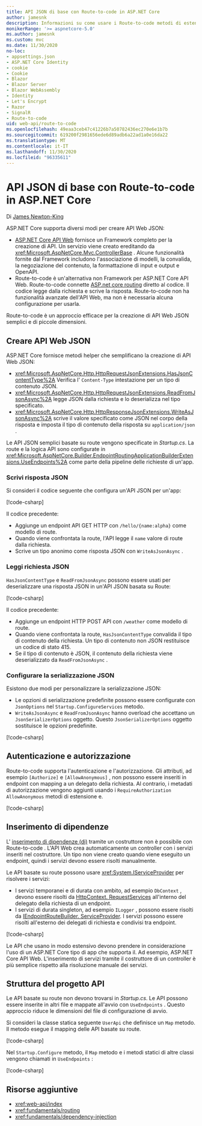 ```yaml
---
title: API JSON di base con Route-to-code in ASP.NET Core
author: jamesnk
description: Informazioni su come usare i Route-to-code metodi di estensione e JSON per creare API Web JSON semplici.
monikerRange: '>= aspnetcore-5.0'
ms.author: jamesnk
ms.custom: mvc
ms.date: 11/30/2020
no-loc:
- appsettings.json
- ASP.NET Core Identity
- cookie
- Cookie
- Blazor
- Blazor Server
- Blazor WebAssembly
- Identity
- Let's Encrypt
- Razor
- SignalR
- Route-to-code
uid: web-api/route-to-code
ms.openlocfilehash: 49eaa3ceb47c41226b7a50782436ec270e6e1b7b
ms.sourcegitcommit: 619200f2981656ede6d89adb6a22ad1a0e16da22
ms.translationtype: MT
ms.contentlocale: it-IT
ms.lasthandoff: 11/30/2020
ms.locfileid: "96335611"
---
```

# <a name="basic-json-apis-with-no-locroute-to-code-in-aspnet-core"></a>API JSON di base con Route-to-code in ASP.NET Core

Di [James Newton-King](https://github.com/jamesnk)

ASP.NET Core supporta diversi modi per creare API Web JSON:

* [ASP.NET Core API Web](xref:web-api/index) fornisce un Framework completo per la creazione di API. Un servizio viene creato ereditando da <xref:Microsoft.AspNetCore.Mvc.ControllerBase> . Alcune funzionalità fornite dal Framework includono l'associazione di modelli, la convalida, la negoziazione del contenuto, la formattazione di input e output e OpenAPI.
* Route-to-code è un'alternativa non Framework per ASP.NET Core API Web. Route-to-code connette [ASP.net core routing](xref:fundamentals/routing) diretto al codice. Il codice legge dalla richiesta e scrive la risposta. Route-to-code non ha funzionalità avanzate dell'API Web, ma non è necessaria alcuna configurazione per usarla.

Route-to-code è un approccio efficace per la creazione di API Web JSON semplici e di piccole dimensioni.

## <a name="create-json-web-apis"></a>Creare API Web JSON

ASP.NET Core fornisce metodi helper che semplificano la creazione di API Web JSON:

* <xref:Microsoft.AspNetCore.Http.HttpRequestJsonExtensions.HasJsonContentType%2A> Verifica l' `Content-Type` intestazione per un tipo di contenuto JSON.
* <xref:Microsoft.AspNetCore.Http.HttpRequestJsonExtensions.ReadFromJsonAsync%2A> legge JSON dalla richiesta e lo deserializza nel tipo specificato.
* <xref:Microsoft.AspNetCore.Http.HttpResponseJsonExtensions.WriteAsJsonAsync%2A> scrive il valore specificato come JSON nel corpo della risposta e imposta il tipo di contenuto della risposta su `application/json` .

Le API JSON semplici basate su route vengono specificate in *Startup.cs*. La route e la logica API sono configurate in <xref:Microsoft.AspNetCore.Builder.EndpointRoutingApplicationBuilderExtensions.UseEndpoints%2A> come parte della pipeline delle richieste di un'app.

### <a name="write-json-response"></a>Scrivi risposta JSON

Si consideri il codice seguente che configura un'API JSON per un'app:

[!code-csharp[](route-to-code/sample/Startup3.cs?name=snippet&highlight=6)]

Il codice precedente:

* Aggiunge un endpoint API GET HTTP con `/hello/{name:alpha}` come modello di route.
* Quando viene confrontata la route, l'API legge il `name` valore di route dalla richiesta.
* Scrive un tipo anonimo come risposta JSON con `WriteAsJsonAsync` .

### <a name="read-json-request"></a>Leggi richiesta JSON

`HasJsonContentType` e `ReadFromJsonAsync` possono essere usati per deserializzare una risposta JSON in un'API JSON basata su Route:

[!code-csharp[](route-to-code/sample/Startup2.cs?name=snippet&highlight=5,11)]

Il codice precedente:

* Aggiunge un endpoint HTTP POST API con `/weather` come modello di route.
* Quando viene confrontata la route, `HasJsonContentType` convalida il tipo di contenuto della richiesta. Un tipo di contenuto non JSON restituisce un codice di stato 415.
* Se il tipo di contenuto è JSON, il contenuto della richiesta viene deserializzato da `ReadFromJsonAsync` .

### <a name="configure-json-serialization"></a>Configurare la serializzazione JSON

Esistono due modi per personalizzare la serializzazione JSON:

* Le opzioni di serializzazione predefinite possono essere configurate con `JsonOptions` nel `Startup.ConfigureServices` metodo.
* `WriteAsJsonAsync` e `ReadFromJsonAsync` hanno overload che accettano un `JsonSerializerOptions` oggetto. Questo `JsonSerializerOptions` oggetto sostituisce le opzioni predefinite.

[!code-csharp[](route-to-code/sample/Startup6.cs?name=snippet)]

## <a name="authentication-and-authorization"></a>Autenticazione e autorizzazione

Route-to-code supporta l'autenticazione e l'autorizzazione. Gli attributi, ad esempio `[Authorize]` e `[AllowAnonymous]` , non possono essere inseriti in endpoint con mapping a un delegato della richiesta. Al contrario, i metadati di autorizzazione vengono aggiunti usando i `RequireAuthorization` `AllowAnonymous` metodi di estensione e.

[!code-csharp[](route-to-code/sample/Startup.cs?name=snippet&highlight=30)]

## <a name="dependency-injection"></a>Inserimento di dipendenze

L' [inserimento di dipendenze (di)](xref:fundamentals/dependency-injection) tramite un costruttore non è possibile con Route-to-code . L'API Web crea automaticamente un controller con i servizi inseriti nel costruttore. Un tipo non viene creato quando viene eseguito un endpoint, quindi i servizi devono essere risolti manualmente.

Le API basate su route possono usare <xref:System.IServiceProvider> per risolvere i servizi:

* I servizi temporanei e di durata con ambito, ad esempio `DbContext` , devono essere risolti da [HttpContext. RequestServices](xref:Microsoft.AspNetCore.Http.HttpContext.RequestServices) all'interno del delegato della richiesta di un endpoint.
* I servizi di durata singleton, ad esempio `ILogger` , possono essere risolti da [IEndpointRouteBuilder. ServiceProvider](xref:Microsoft.AspNetCore.Routing.IEndpointRouteBuilder.ServiceProvider). I servizi possono essere risolti all'esterno dei delegati di richiesta e condivisi tra endpoint.

[!code-csharp[](route-to-code/sample/Startup4.cs?name=snippet&highlight=3,7)]

Le API che usano in modo estensivo devono prendere in considerazione l'uso di un ASP.NET Core tipo di app che supporta il. Ad esempio, ASP.NET Core API Web. L'inserimento di servizi tramite il costruttore di un controller è più semplice rispetto alla risoluzione manuale dei servizi.

## <a name="api-project-structure"></a>Struttura del progetto API

Le API basate su route non devono trovarsi in *Startup.cs*. Le API possono essere inserite in altri file e mappate all'avvio con `UseEndpoints` . Questo approccio riduce le dimensioni del file di configurazione di avvio.

Si consideri la classe statica seguente `UserApi` che definisce un `Map` metodo. Il metodo esegue il mapping delle API basate su route.

[!code-csharp[](route-to-code/sample/UserApi.cs?name=snippet)]

Nel `Startup.Configure` metodo, il `Map` metodo e i metodi statici di altre classi vengono chiamati in `UseEndpoints` :

[!code-csharp[](route-to-code/sample/Startup5.cs?name=snippet)]

## <a name="additional-resources"></a>Risorse aggiuntive

* <xref:web-api/index>
* <xref:fundamentals/routing>
* <xref:fundamentals/dependency-injection>
